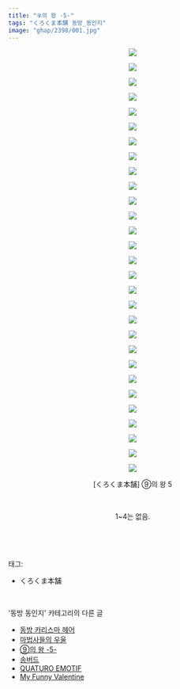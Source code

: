 ```yaml
---
title: "⑨의 왕 -5-"
tags: "くろくま本舗 동방_동인지"
image: "ghap/2398/001.jpg"
---
```

<div class="article">
<p style="text-align: center; clear: none; float: none;"><img src="{{ site.nasurl }}/ghap/2398/001.jpg"/></p>
<p style="text-align: center; clear: none; float: none;"><img src="{{ site.nasurl }}/ghap/2398/002.jpg"/></p>
<p style="text-align: center; clear: none; float: none;"><img src="{{ site.nasurl }}/ghap/2398/003.jpg"/></p>
<p style="text-align: center; clear: none; float: none;"><img src="{{ site.nasurl }}/ghap/2398/004.jpg"/></p>
<p style="text-align: center; clear: none; float: none;"><img src="{{ site.nasurl }}/ghap/2398/005.jpg"/></p>
<p style="text-align: center; clear: none; float: none;"><img src="{{ site.nasurl }}/ghap/2398/006.jpg"/></p>
<p style="text-align: center; clear: none; float: none;"><img src="{{ site.nasurl }}/ghap/2398/007.jpg"/></p>
<p style="text-align: center; clear: none; float: none;"><img src="{{ site.nasurl }}/ghap/2398/008.jpg"/></p>
<p style="text-align: center; clear: none; float: none;"><img src="{{ site.nasurl }}/ghap/2398/009.jpg"/></p>
<p style="text-align: center; clear: none; float: none;"><img src="{{ site.nasurl }}/ghap/2398/010.jpg"/></p>
<p style="text-align: center; clear: none; float: none;"><img src="{{ site.nasurl }}/ghap/2398/011.jpg"/></p>
<p style="text-align: center; clear: none; float: none;"><img src="{{ site.nasurl }}/ghap/2398/012.jpg"/></p>
<p style="text-align: center; clear: none; float: none;"><img src="{{ site.nasurl }}/ghap/2398/013.jpg"/></p>
<p style="text-align: center; clear: none; float: none;"><img src="{{ site.nasurl }}/ghap/2398/014.jpg"/></p>
<p style="text-align: center; clear: none; float: none;"><img src="{{ site.nasurl }}/ghap/2398/015.jpg"/></p>
<p style="text-align: center; clear: none; float: none;"><img src="{{ site.nasurl }}/ghap/2398/016.jpg"/></p>
<p style="text-align: center; clear: none; float: none;"><img src="{{ site.nasurl }}/ghap/2398/017.jpg"/></p>
<p style="text-align: center; clear: none; float: none;"><img src="{{ site.nasurl }}/ghap/2398/018.jpg"/></p>
<p style="text-align: center; clear: none; float: none;"><img src="{{ site.nasurl }}/ghap/2398/019.jpg"/></p>
<p style="text-align: center; clear: none; float: none;"><img src="{{ site.nasurl }}/ghap/2398/020.jpg"/></p>
<p style="text-align: center; clear: none; float: none;"><img src="{{ site.nasurl }}/ghap/2398/021.jpg"/></p>
<p style="text-align: center; clear: none; float: none;"><img src="{{ site.nasurl }}/ghap/2398/022.jpg"/></p>
<p style="text-align: center; clear: none; float: none;"><img src="{{ site.nasurl }}/ghap/2398/023.jpg"/></p>
<p style="text-align: center; clear: none; float: none;"><img src="{{ site.nasurl }}/ghap/2398/024.jpg"/></p>
<p style="text-align: center; clear: none; float: none;"><img src="{{ site.nasurl }}/ghap/2398/025.jpg"/></p>
<p style="text-align: center; clear: none; float: none;"><img src="{{ site.nasurl }}/ghap/2398/026.jpg"/></p>
<p style="text-align: center; clear: none; float: none;"><img src="{{ site.nasurl }}/ghap/2398/027.jpg"/></p>
<p style="text-align: center; clear: none; float: none;"><img src="{{ site.nasurl }}/ghap/2398/028.jpg"/></p>
<p style="text-align: center; clear: none; float: none;"><img src="{{ site.nasurl }}/ghap/2398/029.jpg"/></p>
<p style="text-align: center; clear: none; float: none;">[くろくま本舗] ⑨의 왕 5</p>
<p style="text-align: center; clear: none; float: none;"><br/></p>
<p style="text-align: center; clear: none; float: none;">1~4는 없음.</p>
<p><br/></p>
</div><br/>
<div class="tagTrail">
<p>태그: </p>
<ul>
<li>くろくま本舗</li>
</ul>
</div><br/>
<div class="another">
<p>'동방 동인지' 카테고리의 다른 글</p>
<ul>
<li><a href="/2016-09-30-ghap_2401">동방 카리스마 헤어</a></li>
<li><a href="/2016-09-29-ghap_2399">마법사들의 우울</a></li>
<li><a href="/2016-09-29-ghap_2398">⑨의 왕 -5-</a></li>
<li><a href="/2016-09-29-ghap_2397">송버드</a></li>
<li><a href="/2016-09-29-ghap_2396">QUATURO EMOTIF</a></li>
<li><a href="/2016-09-29-ghap_2395">My Funny Valentine</a></li>
</ul>
</div><br/>
<div class="cb_module cb_fluid">
<div class="cb_wrt cb_profile">
</div><!-- commentList close -->
</div><br/>
